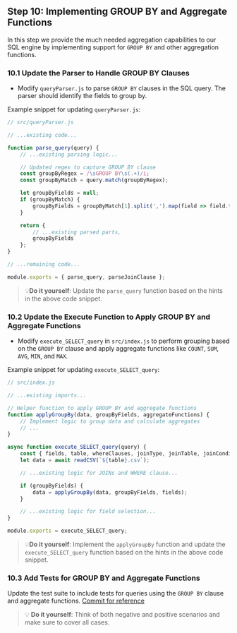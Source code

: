 ## Step 10: Implementing GROUP BY and Aggregate Functions

In this step we provide the much needed aggregation capabilities to our SQL engine by implementing support for `GROUP BY` and other aggregation functions.

### 10.1 Update the Parser to Handle GROUP BY Clauses
- Modify `queryParser.js` to parse `GROUP BY` clauses in the SQL query. The parser should identify the fields to group by.

Example snippet for updating `queryParser.js`:

```javascript
// src/queryParser.js

// ...existing code...

function parse_query(query) {
    // ...existing parsing logic...

    // Updated regex to capture GROUP BY clause
    const groupByRegex = /\sGROUP BY\s(.+)/i;
    const groupByMatch = query.match(groupByRegex);

    let groupByFields = null;
    if (groupByMatch) {
        groupByFields = groupByMatch[1].split(',').map(field => field.trim());
    }

    return {
        // ...existing parsed parts,
        groupByFields
    };
}

// ...remaining code...

module.exports = { parse_query, parseJoinClause };
```

> 💡**Do it yourself**: Update the `parse_query` function based on the hints in the above code snippet.

### 10.2 Update the Execute Function to Apply GROUP BY and Aggregate Functions
- Modify `execute_SELECT_query` in `src/index.js` to perform grouping based on the `GROUP BY` clause and apply aggregate functions like `COUNT`, `SUM`, `AVG`, `MIN`, and `MAX`.

Example snippet for updating `execute_SELECT_query`:
```javascript
// src/index.js

// ...existing imports...

// Helper function to apply GROUP BY and aggregate functions
function applyGroupBy(data, groupByFields, aggregateFunctions) {
    // Implement logic to group data and calculate aggregates
    // ...
}

async function execute_SELECT_query(query) {
    const { fields, table, whereClauses, joinType, joinTable, joinCondition, groupByFields } = parse_query(query);
    let data = await readCSV(`${table}.csv`);

    // ...existing logic for JOINs and WHERE clause...

    if (groupByFields) {
        data = applyGroupBy(data, groupByFields, fields);
    }

    // ...existing logic for field selection...
}

module.exports = execute_SELECT_query;
```

> 💡**Do it yourself**: Implement the `applyGroupBy` function and update the `execute_SELECT_query` function based on the hints in the above code snippet.

### 10.3 Add Tests for GROUP BY and Aggregate Functions
Update the test suite to include tests for queries using the `GROUP BY` clause and aggregate functions. [Commit for reference](https://github.com/ChakshuGautam/stylusdb-sql/commit/2df5a81650ce1f3846ec8e0b605aa2e7371dcf79)

> 💡 **Do it yourself**: Think of both negative and positive scenarios and make sure to cover all cases.